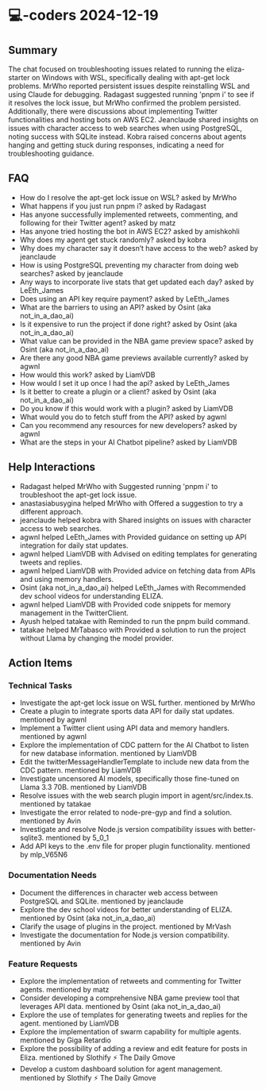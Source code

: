 # 💻-coders 2024-12-19

## Summary
The chat focused on troubleshooting issues related to running the eliza-starter on Windows with WSL, specifically dealing with apt-get lock problems. MrWho reported persistent issues despite reinstalling WSL and using Claude for debugging. Radagast suggested running 'pnpm i' to see if it resolves the lock issue, but MrWho confirmed the problem persisted. Additionally, there were discussions about implementing Twitter functionalities and hosting bots on AWS EC2. Jeanclaude shared insights on issues with character access to web searches when using PostgreSQL, noting success with SQLite instead. Kobra raised concerns about agents hanging and getting stuck during responses, indicating a need for troubleshooting guidance.

## FAQ
- How do I resolve the apt-get lock issue on WSL? asked by MrWho
- What happens if you just run pnpm i? asked by Radagast
- Has anyone successfully implemented retweets, commenting, and following for their Twitter agent? asked by matz
- Has anyone tried hosting the bot in AWS EC2? asked by amishkohli
- Why does my agent get stuck randomly? asked by kobra
- Why does my character say it doesn’t have access to the web? asked by jeanclaude
- How is using PostgreSQL preventing my character from doing web searches? asked by jeanclaude
- Any ways to incorporate live stats that get updated each day? asked by LeEth_James
- Does using an API key require payment? asked by LeEth_James
- What are the barriers to using an API? asked by Osint (aka not_in_a_dao_ai)
- Is it expensive to run the project if done right? asked by Osint (aka not_in_a_dao_ai)
- What value can be provided in the NBA game preview space? asked by Osint (aka not_in_a_dao_ai)
- Are there any good NBA game previews available currently? asked by agwnl
- How would this work? asked by LiamVDB
- How would I set it up once I had the api? asked by LeEth_James
- Is it better to create a plugin or a client? asked by Osint (aka not_in_a_dao_ai)
- Do you know if this would work with a plugin? asked by LiamVDB
- What would you do to fetch stuff from the API? asked by agwnl
- Can you recommend any resources for new developers? asked by agwnl
- What are the steps in your AI Chatbot pipeline? asked by LiamVDB

## Help Interactions
- Radagast helped MrWho with Suggested running 'pnpm i' to troubleshoot the apt-get lock issue.
- anastasiabusygina helped MrWho with Offered a suggestion to try a different approach.
- jeanclaude helped kobra with Shared insights on issues with character access to web searches.
- agwnl helped LeEth_James with Provided guidance on setting up API integration for daily stat updates.
- agwnl helped LiamVDB with Advised on editing templates for generating tweets and replies.
- agwnl helped LiamVDB with Provided advice on fetching data from APIs and using memory handlers.
- Osint (aka not_in_a_dao_ai) helped LeEth_James with Recommended dev school videos for understanding ELIZA.
- agwnl helped LiamVDB with Provided code snippets for memory management in the TwitterClient.
- Ayush helped tatakae with Reminded to run the pnpm build command.
- tatakae helped MrTabasco with Provided a solution to run the project without Llama by changing the model provider.

## Action Items

### Technical Tasks
- Investigate the apt-get lock issue on WSL further. mentioned by MrWho
- Create a plugin to integrate sports data API for daily stat updates. mentioned by agwnl
- Implement a Twitter client using API data and memory handlers. mentioned by agwnl
- Explore the implementation of CDC pattern for the AI Chatbot to listen for new database information. mentioned by LiamVDB
- Edit the twitterMessageHandlerTemplate to include new data from the CDC pattern. mentioned by LiamVDB
- Investigate uncensored AI models, specifically those fine-tuned on Llama 3.3 70B. mentioned by LiamVDB
- Resolve issues with the web search plugin import in agent/src/index.ts. mentioned by tatakae
- Investigate the error related to node-pre-gyp and find a solution. mentioned by Avin
- Investigate and resolve Node.js version compatibility issues with better-sqlite3. mentioned by 5_0_1
- Add API keys to the .env file for proper plugin functionality. mentioned by mlp_V65N6

### Documentation Needs
- Document the differences in character web access between PostgreSQL and SQLite. mentioned by jeanclaude
- Explore the dev school videos for better understanding of ELIZA. mentioned by Osint (aka not_in_a_dao_ai)
- Clarify the usage of plugins in the project. mentioned by MrVash
- Investigate the documentation for Node.js version compatibility. mentioned by Avin

### Feature Requests
- Explore the implementation of retweets and commenting for Twitter agents. mentioned by matz
- Consider developing a comprehensive NBA game preview tool that leverages API data. mentioned by Osint (aka not_in_a_dao_ai)
- Explore the use of templates for generating tweets and replies for the agent. mentioned by LiamVDB
- Explore the implementation of swarm capability for multiple agents. mentioned by Giga Retardio
- Explore the possibility of adding a review and edit feature for posts in Eliza. mentioned by Slothify ⚡ The Daily Gmove
- Develop a custom dashboard solution for agent management. mentioned by Slothify ⚡ The Daily Gmove